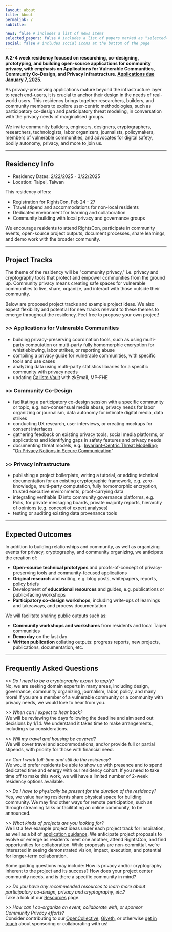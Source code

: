 ```yaml
---
layout: about
title: About
permalink: /
subtitle:

news: false # includes a list of news items
selected_papers: false # includes a list of papers marked as "selected={true}"
social: false # includes social icons at the bottom of the page
---
```


**A 2-4 week residency focused on researching, co-designing, prototyping, and building open-source applications for community privacy, with emphasis on Applications for Vulnerable Communities, Community Co-Design, and Privacy Infrastructure. [Applications due January 7, 2025.](https://airtable.com/appqz1LytVCVxTw3z/pagqSIwADrFRVIPl3/form)**

As privacy-preserving applications mature beyond the infrastructure layer to reach end-users, it is crucial to anchor their design in the needs of real-world users. This residency brings together researchers, builders, and community members to explore user-centric methodologies, such as participatory co-design and participatory threat modeling, in conversation with the privacy needs of marginalised groups.

We invite community builders, engineers, designers, cryptographers, researchers, technologists, labor organizers, journalists, policymakers, members of vulnerable communities, and advocates for digital safety, bodily autonomy, privacy, and more to join us.

---

## Residency Info

- Residency Dates: 2/22/2025 - 3/22/2025
- Location: Taipei, Taiwan

This residency offers:

- Registration for RightsCon, Feb 24 - 27
- Travel stipend and accommodations for non-local residents
- Dedicated environment for learning and collaboration
- Community building with local privacy and governance groups

We encourage residents to attend RightsCon, participate in community events, open-source project outputs, document processes, share learnings, and demo work with the broader community.

---

## Project Tracks

The theme of the residency will be "community privacy," i.e. privacy and cryptography tools that protect and empower communities from the ground up. Community privacy means creating safe spaces for vulnerable communities to live, share, organize, and interact with those outside their community.

Below are proposed project tracks and example project ideas. We also expect flexibility and potential for new tracks relevant to these themes to emerge throughout the residency. Feel free to propose your own project!

### >> Applications for Vulnerable Communities

- building privacy-preserving coordination tools, such as using multi-party computation or multi-party fully homomorphic encryption for whistleblowing, labor strikes, or reporting abuse
- compiling a privacy guide for vulnerable communities, with specific tools and use cases
- analyzing data using multi-party statistics libraries for a specific community with privacy needs
- updating [Callisto Vault](https://www.projectcallisto.org/callistovault) with zkEmail, MP-FHE

### >> Community Co-Design

- facilitating a participatory co-design session with a specific community or topic, e.g. non-consensual media abuse, privacy needs for labor organizing or journalism, data autonomy for intimate digital media, data strikes
- conducting UX research, user interviews, or creating mockups for consent interfaces
- gathering feedback on existing privacy tools, social media platforms, or applications and identifying gaps in safety features and privacy needs
- documenting threat models, e.g.: [Invariant-Centric Threat Modelling](https://github.com/defuse/ictm); "[On Privacy Notions in Secure Communication](https://www.freehaven.net/anonbib/cache/notions-pets2019.pdf)"

### >> Privacy Infrastructure

- publishing a project boilerplate, writing a tutorial, or adding technical documentation for an existing cryptographic framework, e.g. zero-knowledge, multi-party computation, fully homomorphic encryption, trusted executive environments, proof-carrying data
- integrating verifiable ID into community governance platforms, e.g. Polis, for private messaging boards, private majority reports, hierarchy of opinions (e.g. concept of expert analyses)
- testing or auditing existing data provenance tools

---

## Expected Outcomes

In addition to building relationships and community, as well as organizing events for privacy, cryptography, and community organizing, we anticipate the creation of:

- **Open-source technical prototypes** and proofs-of-concept of privacy-preserving tools and community-focused applications
- **Original research** and writing, e.g. blog posts, whitepapers, reports, policy briefs
- Development of **educational resources** and guides, e.g. publications or public-facing workshops
- **Participatory co-design workshops**, including write-ups of learnings and takeaways, and process documentation

We will facilitate sharing public outputs such as:

- **Community workshops and workshares** from residents and local Taipei communities
- **Demo day** on the last day
- **Written publication** collating outputs: progress reports, new projects, publications, documentation, etc.

---

## Frequently Asked Questions

_>> Do I need to be a cryptography expert to apply?_\
No, we are seeking domain experts in many areas, including design, governance, community organizing, journalism, labor, policy, and many more! If you are a member of a vulnerable community or a community with privacy needs, we would love to hear from you.

_>> When can I expect to hear back?_\
We will be reviewing the days following the deadline and aim send out decisions by 1/14. We understand it takes time to make arrangements, including visa considerations. 

_>> Will my travel and housing be covered?_\
We will cover travel and accommodations, and/or provide full or partial stipends, with priority for those with financial need.

_>> Can I work full-time and still do the residency?_\
We would prefer residents be able to show up with presence and to spend dedicated time and energy with our residency cohort. If you need to take time off to make this work, we will have a limited number of 2-week residency options available.

_>> Do I have to physically be present for the duration of the residency?_\
Yes, we value having residents share physical space for building community. We may find other ways for remote participation, such as through streaming talks or facilitating an online community, to be announced.

_>> What kinds of projects are you looking for?_\
We list a few example project ideas under each project track for inspiration, as well as a bit of [application guidance](/application). We anticipate project proposals to evolve or emerge as residents meet one another, attend RightsCon, and find opportunities for collaboration. While proposals are non-committal, we’re interested in seeing demonstrated vision, impact, execution, and potential for longer-term collaboration.

Some guiding questions may include: How is privacy and/or cryptography inherent to the project and its success? How does your project center community needs, and is there a specific community in mind?

_>> Do you have any recommended resources to learn more about participatory co-design, privacy and cryptography, etc.?_\
Take a look at our [Resources](/resources) page.

_>> How can I co-organize an event, collaborate with, or sponsor Community Privacy efforts?_\
Consider contributing to our [OpenCollective](https://opencollective.com/community-privacy), [Giveth](https://giveth.io/project/community-privacy-residency), or otherwise [get in touch](/contact) about sponsoring or collaborating with us!
